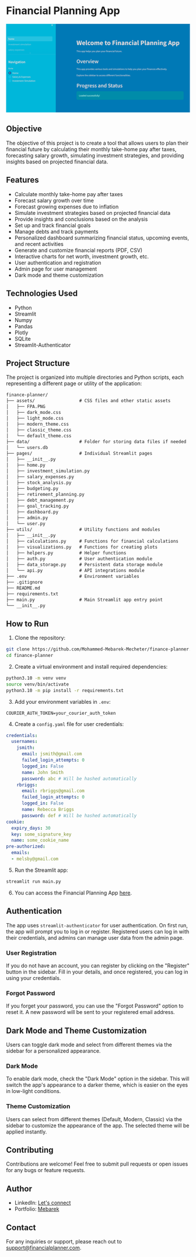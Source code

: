 # Financial Planning App

![Financial Planning App](assets/FPA.PNG)

## Objective

The objective of this project is to create a tool that allows users to plan their financial future by calculating their monthly take-home pay after taxes, forecasting salary growth, simulating investment strategies, and providing insights based on projected financial data.

## Features

- Calculate monthly take-home pay after taxes
- Forecast salary growth over time
- Forecast growing expenses due to inflation
- Simulate investment strategies based on projected financial data
- Provide insights and conclusions based on the analysis
- Set up and track financial goals
- Manage debts and track payments
- Personalized dashboard summarizing financial status, upcoming events, and recent activities
- Generate and customize financial reports (PDF, CSV)
- Interactive charts for net worth, investment growth, etc.
- User authentication and registration
- Admin page for user management
- Dark mode and theme customization

## Technologies Used

- Python
- Streamlit
- Numpy
- Pandas
- Plotly
- SQLite
- Streamlit-Authenticator

## Project Structure

The project is organized into multiple directories and Python scripts, each representing a different page or utility of the application:

```
finance-planner/
├── assets/                 # CSS files and other static assets
│   ├── FPA.PNG
│   ├── dark_mode.css
│   ├── light_mode.css
│   ├── modern_theme.css
│   ├── classic_theme.css
│   └── default_theme.css
├── data/                   # Folder for storing data files if needed
│   └── users.db
├── pages/                  # Individual Streamlit pages
│   ├── __init__.py
│   ├── home.py
│   ├── investment_simulation.py
│   ├── salary_expenses.py
│   ├── stock_analysis.py
│   ├── budgeting.py
│   ├── retirement_planning.py
│   ├── debt_management.py
│   ├── goal_tracking.py
│   ├── dashboard.py
│   ├── admin.py
│   └── user.py
├── utils/                  # Utility functions and modules
│   ├── __init__.py
│   ├── calculations.py     # Functions for financial calculations
│   ├── visualizations.py   # Functions for creating plots
│   ├── helpers.py          # Helper functions
│   ├── auth.py             # User authentication module
│   ├── data_storage.py     # Persistent data storage module
│   └── api.py              # API integrations module
├── .env                    # Environment variables
├── .gitignore
├── README.md
├── requirements.txt
├── main.py                 # Main Streamlit app entry point
└── __init__.py
```

## How to Run

1. Clone the repository:

```bash
git clone https://github.com/Mohammed-Mebarek-Mecheter/finance-planner.git
cd finance-planner
```

2. Create a virtual environment and install required dependencies:

```bash
python3.10 -m venv venv
source venv/bin/activate
python3.10 -m pip install -r requirements.txt
```

3. Add your environment variables in `.env`:

```
COURIER_AUTH_TOKEN=your_courier_auth_token
```

4. Create a `config.yaml` file for user credentials:

```yaml
credentials:
  usernames:
    jsmith:
      email: jsmith@gmail.com
      failed_login_attempts: 0
      logged_in: False
      name: John Smith
      password: abc # Will be hashed automatically
    rbriggs:
      email: rbriggs@gmail.com
      failed_login_attempts: 0
      logged_in: False
      name: Rebecca Briggs
      password: def # Will be hashed automatically
cookie:
  expiry_days: 30
  key: some_signature_key
  name: some_cookie_name
pre-authorized:
  emails:
  - melsby@gmail.com
```

5. Run the Streamlit app:

```bash
streamlit run main.py
```

6. You can access the Financial Planning App [here](https://financial-planning.streamlit.app/).

## Authentication

The app uses `streamlit-authenticator` for user authentication. On first run, the app will prompt you to log in or register. Registered users can log in with their credentials, and admins can manage user data from the admin page.

### User Registration

If you do not have an account, you can register by clicking on the "Register" button in the sidebar. Fill in your details, and once registered, you can log in using your credentials.

### Forgot Password

If you forget your password, you can use the "Forgot Password" option to reset it. A new password will be sent to your registered email address.

## Dark Mode and Theme Customization

Users can toggle dark mode and select from different themes via the sidebar for a personalized appearance.

### Dark Mode

To enable dark mode, check the "Dark Mode" option in the sidebar. This will switch the app's appearance to a darker theme, which is easier on the eyes in low-light conditions.

### Theme Customization

Users can select from different themes (Default, Modern, Classic) via the sidebar to customize the appearance of the app. The selected theme will be applied instantly.

## Contributing

Contributions are welcome! Feel free to submit pull requests or open issues for any bugs or feature requests.

## Author

- LinkedIn: [Let's connect](https://www.linkedin.com/in/mohammed-mecheter/)
- Portfolio: [Mebarek](https://mebarek.pages.dev/)

## Contact

For any inquiries or support, please reach out to support@financialplanner.com.

